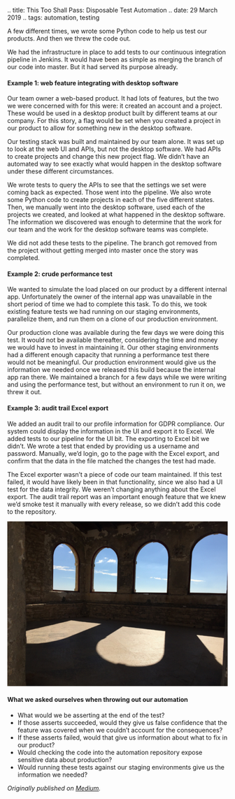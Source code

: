 .. title: This Too Shall Pass: Disposable Test Automation
.. date: 29 March 2019
.. tags: automation, testing

<p name="00f1" id="00f1" class="graf graf--p graf-after--h3">A few different times, we wrote some Python code to help us test our products. And then we threw the code out.</p><p name="ad39" id="ad39" class="graf graf--p graf-after--p">We had the infrastructure in place to add tests to our continuous integration pipeline in Jenkins. It would have been as simple as merging the branch of our code into master. But it had served its purpose already.</p><h4 name="7e5f" id="7e5f" class="graf graf--h4 graf-after--p">Example 1: web feature integrating with desktop software</h4><p name="1da2" id="1da2" class="graf graf--p graf-after--h4">Our team owner a web-based product. It had lots of features, but the two we were concerned with for this were: it created an account and a project. These would be used in a desktop product built by different teams at our company. For this story, a flag would be set when you created a project in our product to allow for something new in the desktop software.</p><p name="9663" id="9663" class="graf graf--p graf-after--p">Our testing stack was built and maintained by our team alone. It was set up to look at the web UI and APIs, but not the desktop software. We had APIs to create projects and change this new project flag. We didn’t have an automated way to see exactly what would happen in the desktop software under these different circumstances.</p><p name="c2c2" id="c2c2" class="graf graf--p graf-after--p">We wrote tests to query the APIs to see that the settings we set were coming back as expected. Those went into the pipeline. We also wrote some Python code to create projects in each of the five different states. Then, we manually went into the desktop software, used each of the projects we created, and looked at what happened in the desktop software. The information we discovered was enough to determine that the work for our team and the work for the desktop software teams was complete.</p><p name="8f6c" id="8f6c" class="graf graf--p graf-after--p">We did not add these tests to the pipeline. The branch got removed from the project without getting merged into master once the story was completed.</p><h4 name="5b5e" id="5b5e" class="graf graf--h4 graf-after--p">Example 2: crude performance test</h4><p name="a60d" id="a60d" class="graf graf--p graf-after--h4">We wanted to simulate the load placed on our product by a different internal app. Unfortunately the owner of the internal app was unavailable in the short period of time we had to complete this task. To do this, we took existing feature tests we had running on our staging environments, parallelize them, and run them on a clone of our production environment.</p><p name="4cc3" id="4cc3" class="graf graf--p graf-after--p">Our production clone was available during the few days we were doing this test. It would not be available thereafter, considering the time and money we would have to invest in maintaining it. Our other staging environments had a different enough capacity that running a performance test there would not be meaningful. Our production environment would give us the information we needed once we released this build because the internal app ran there. We maintained a branch for a few days while we were writing and using the performance test, but without an environment to run it on, we threw it out.</p><h4 name="eea5" id="eea5" class="graf graf--h4 graf-after--p">Example 3: audit trail Excel export</h4><p name="fc7f" id="fc7f" class="graf graf--p graf-after--h4">We added an audit trail to our profile information for GDPR compliance. Our system could display the information in the UI and export it to Excel. We added tests to our pipeline for the UI bit. The exporting to Excel bit we didn’t. We wrote a test that ended by providing us a username and password. Manually, we’d login, go to the page with the Excel export, and confirm that the data in the file matched the changes the test had made.</p><p name="c098" id="c098" class="graf graf--p graf-after--p">The Excel exporter wasn’t a piece of code our team maintained. If this test failed, it would have likely been in that functionality, since we also had a UI test for the data integrity. We weren’t changing anything about the Excel export. The audit trail report was an important enough feature that we knew we’d smoke test it manually with every release, so we didn’t add this code to the repository.</p>

![](/images/posts/2019/windows.png)

<h4 name="a30f" id="a30f" class="graf graf--h4 graf-after--figure">What we asked ourselves when throwing out our automation</h4><ul class="postList"><li name="a1f8" id="a1f8" class="graf graf--li graf-after--h4">What would we be asserting at the end of the test?</li><li name="5de9" id="5de9" class="graf graf--li graf-after--li">If those asserts succeeded, would they give us false confidence that the feature was covered when we couldn’t account for the consequences?</li><li name="f15d" id="f15d" class="graf graf--li graf-after--li">If these asserts failed, would that give us information about what to fix in our product?</li><li name="90cc" id="90cc" class="graf graf--li graf-after--li">Would checking the code into the automation repository expose sensitive data about production?</li><li name="2a56" id="2a56" class="graf graf--li graf-after--li graf--trailing">Would running these tests against our staging environments give us the information we needed?</li></ul></div></div></section>
</section>

*Originally published on [Medium](https://medium.com/@ezagroba/this-too-shall-pass-disposable-test-automation-6d0dadeff53).*
